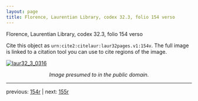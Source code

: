 ```yaml
---
layout: page
title: Florence, Laurentian Library, codex 32.3, folio 154 verso
---
```


Florence, Laurentian Library, codex 32.3, folio 154 verso

Cite this object as `urn:cite2:citelaur:laur32pages.v1:154v`.  The full image is linked to a citation tool you can use to cite regions of the image.

[![laur32_3_0316](http://www.homermultitext.org/iipsrv?IIIF=/project/homer/pyramidal/deepzoom/citelaur/laur32imgs/v1/laur32_3_0316.tif/full/800,/0/default.jpg)](http://www.homermultitext.org/ict2/?urn=urn:cite2:citelaur:laur32imgs.v1:laur32_3_0316) 

<p style="text-align: center; font-style: italic;">Image presumed to in the public domain.</p>

---

previous: [154r](../154r/) | next: [155r](../155r/)